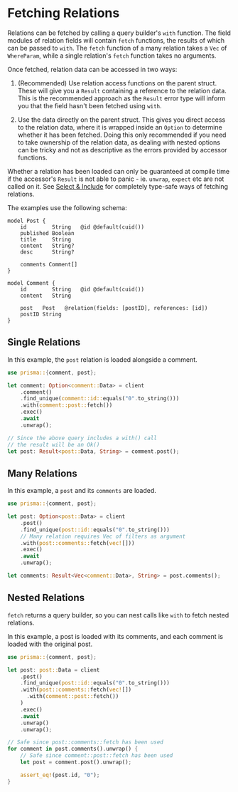 # Fetching Relations

Relations can be fetched by calling a query builder's `with` function.
The field modules of relation fields will contain `fetch` functions, the results of which can be passed to `with`.
The `fetch` function of a many relation takes a `Vec` of `WhereParam`, while a single relation's `fetch` function takes no arguments.

Once fetched, relation data can be accessed in two ways:

1. (Recommended) Use relation access functions on the parent struct.
   These will give you a `Result` containing a reference to the relation data.
   This is the recommended approach as the `Result` error type will inform you that the field hasn't been fetched using `with`.

2. Use the data directly on the parent struct.
   This gives you direct access to the relation data, where it is wrapped inside an `Option` to determine whether it has been fetched.
   Doing this only recommended if you need to take ownership of the relation data, as dealing with nested options can be tricky and not as descriptive as the errors provided by accessor functions.

Whether a relation has been loaded can only be guaranteed at compile time if the accessor's `Result` is not able to panic - ie. `unwrap`, `expect` etc are not called on it.
See [Select & Include](select-include) for completely type-safe ways of fetching relations.

The examples use the following schema:

```prisma
model Post {
    id        String   @id @default(cuid())
    published Boolean
    title     String
    content   String?
    desc      String?

    comments Comment[]
}

model Comment {
    id        String   @id @default(cuid())
    content   String

    post   Post   @relation(fields: [postID], references: [id])
    postID String
}
```

## Single Relations

In this example, the `post` relation is loaded alongside a comment.

```rust
use prisma::{comment, post};

let comment: Option<comment::Data> = client
    .comment()
    .find_unique(comment::id::equals("0".to_string()))
    .with(comment::post::fetch())
    .exec()
    .await
    .unwrap();

// Since the above query includes a with() call
// the result will be an Ok()
let post: Result<post::Data, String> = comment.post();
```

## Many Relations

In this example, a `post` and its `comments` are loaded.

```rust
use prisma::{comment, post};

let post: Option<post::Data> = client
    .post()
    .find_unique(post::id::equals("0".to_string()))
    // Many relation requires Vec of filters as argument
    .with(post::comments::fetch(vec![]))
    .exec()
    .await
    .unwrap();

let comments: Result<Vec<comment::Data>, String> = post.comments();
```

## Nested Relations

`fetch` returns a query builder, so you can nest calls like `with` to fetch nested relations.

In this example, a post is loaded with its comments, and each comment is loaded with the original post.

```rust
use prisma::{comment, post};

let post: post::Data = client
    .post()
    .find_unique(post::id::equals("0".to_string()))
    .with(post::comments::fetch(vec![])
      .with(comment::post::fetch())
    )
    .exec()
    .await
    .unwrap()
    .unwrap();

// Safe since post::comments::fetch has been used
for comment in post.comments().unwrap() {
    // Safe since comment::post::fetch has been used
    let post = comment.post().unwrap();

    assert_eq!(post.id, "0");
}
```
